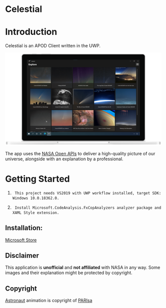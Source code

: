 # Celestial

# Introduction
Celestial is an APOD Client written in the UWP.

![](https://raw.githubusercontent.com/MadeiraAlexandre/Celestial/master/screenshot/Device.png)

The app uses the [NASA Open APIs](https://api.nasa.gov/) to deliver a high-quality picture of our universe, alongside with an explanation by a professional.

# Getting Started
1.      This project needs VS2019 with UWP workflow installed, target SDK: Windows 10.0.18362.0.
2.      Install Microsoft.CodeAnalysis.FxCopAnalyzers analyzer package and XAML Style extension.

## Installation:
[Microsoft Store](https://www.microsoft.com/store/apps/9NSSN961H02M)

## Disclaimer
This application is **unofficial** and **not affiliated** with NASA in any way. Some images and their explanation might be protected by copyright.


## Copyright
[Astronaut](https://lottiefiles.com/6720-astronaut) animation is copyright of [PARIsa](https://lottiefiles.com/user/26792)

